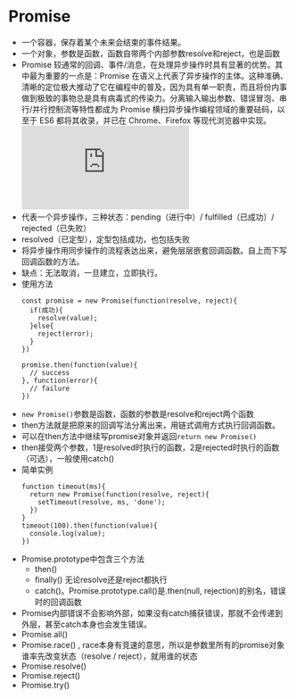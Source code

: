 # Promise

* 一个容器，保存着某个未来会结束的事件结果。
* 一个对象，参数是函数，函数自带两个内部参数resolve和reject，也是函数
* Promise 较通常的回调、事件/消息，在处理异步操作时具有显著的优势。其中最为重要的一点是：Promise 在语义上代表了异步操作的主体。这种准确、清晰的定位极大推动了它在编程中的普及，因为具有单一职责，而且将份内事做到极致的事物总是具有病毒式的传染力。分离输入输出参数、错误冒泡、串行/并行控制流等特性都成为 Promise 横扫异步操作编程领域的重要砝码，以至于 ES6 都将其收录，并已在 Chrome、Firefox 等现代浏览器中实现。![参考](https://tech.meituan.com/promise-insight.html)
* 代表一个异步操作，三种状态：pending（进行中）/ fulfilled（已成功）/ rejected（已失败）
* resolved（已定型），定型包括成功，也包括失败
* 将异步操作用同步操作的流程表达出来，避免层层嵌套回调函数。自上而下写回调函数的方法。
* 缺点：无法取消，一旦建立，立即执行。
* 使用方法
  ```
  const promise = new Promise(function(resolve, reject){
    if(成功){
      resolve(value);
    }else{
      reject(error);
    }
  })

  promise.then(function(value){
    // success
  }, function(error){
    // failure
  })
  ```
* `new Promise()`参数是函数，函数的参数是resolve和reject两个函数
* then方法就是把原来的回调写法分离出来，用链式调用方式执行回调函数。
* 可以在then方法中继续写promise对象并返回`return new Promise()`
* then接受两个参数，1是resolved时执行的函数，2是rejected时执行的函数（可选），一般使用catch()
* 简单实例
  ```
  function timeout(ms){
    return new Promise(function(resolve, reject){
      setTimeout(resolve, ms, 'done');
    })
  }
  timeout(100).then(function(value){
    console.log(value);
  })
  ```
* Promise.prototype中包含三个方法
  * then()
  * finally() 无论resolve还是reject都执行
  * catch()。Promise.prototype.call()是.then(null, rejection)的别名，错误时的回调函数
* Promise内部错误不会影响外部，如果没有catch捕获错误，那就不会传递到外层，甚至catch本身也会发生错误。
* Promise.all()
* Promise.race() , race本身有竞速的意思，所以是参数里所有的promise对象谁率先改变状态（resolve / reject），就用谁的状态
* Promise.resolve()
* Promise.reject()
* Promise.try()
